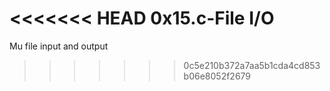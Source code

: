 <<<<<<< HEAD
0x15.c-File I/O
=======
Mu file input and output 
>>>>>>> 0c5e210b372a7aa5b1cda4cd853b06e8052f2679
